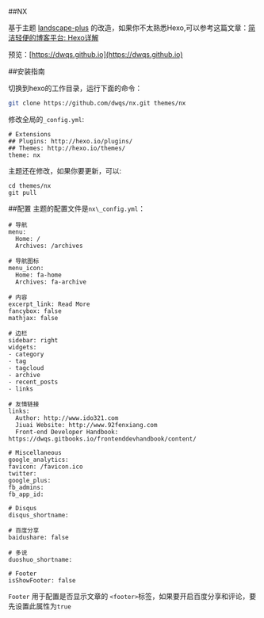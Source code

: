 ##NX

基于主题 [landscape-plus](https://github.com/hexojs/hexo-theme-landscape) 的改造，如果你不太熟悉Hexo,可以参考这篇文章：[简洁轻便的博客平台: Hexo详解](http://www.ido321.com/1650.html)

预览：[https://dwqs.github.io](https://dwqs.github.io)

##安装指南

切换到hexo的工作目录，运行下面的命令：

```bash
git clone https://github.com/dwqs/nx.git themes/nx
```

修改全局的`_config.yml`:

```
# Extensions
## Plugins: http://hexo.io/plugins/
## Themes: http://hexo.io/themes/
theme: nx
```
主题还在修改，如果你要更新，可以:
```
cd themes/nx
git pull
```

##配置
主题的配置文件是`nx\_config.yml`：
```
# 导航
menu:
  Home: /
  Archives: /archives

# 导航图标
menu_icon:
  Home: fa-home
  Archives: fa-archive

# 内容
excerpt_link: Read More
fancybox: false
mathjax: false

# 边栏
sidebar: right
widgets:
- category
- tag
- tagcloud
- archive
- recent_posts
- links

# 友情链接
links:
  Author: http://www.ido321.com
  Jiuai Website: http://www.92fenxiang.com
  Front-end Developer Handbook: https://dwqs.gitbooks.io/frontenddevhandbook/content/

# Miscellaneous
google_analytics:
favicon: /favicon.ico
twitter:
google_plus:
fb_admins: 
fb_app_id:

# Disqus
disqus_shortname:

# 百度分享
baidushare: false

# 多说
duoshuo_shortname:

# Footer
isShowFooter: false
```

`Footer` 用于配置是否显示文章的 `<footer>`标签，如果要开启百度分享和评论，要先设置此属性为`true`


